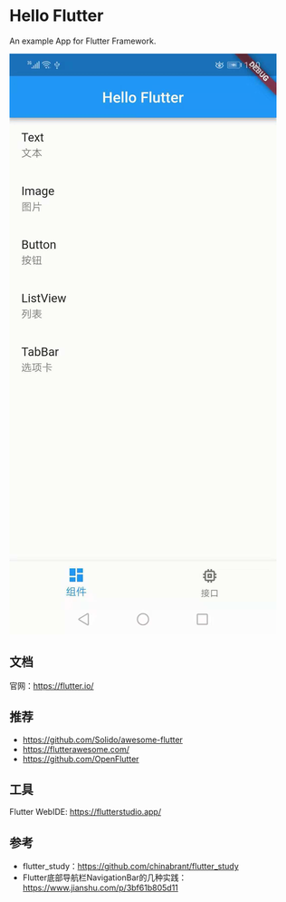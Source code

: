 # Hello Flutter

An example App for Flutter  Framework.

![](./docs/ui.png)

## 文档

官网：https://flutter.io/

## 推荐

- https://github.com/Solido/awesome-flutter
- https://flutterawesome.com/
- https://github.com/OpenFlutter

## 工具

Flutter WebIDE: https://flutterstudio.app/

## 参考

- flutter_study：https://github.com/chinabrant/flutter_study
- Flutter底部导航栏NavigationBar的几种实践：https://www.jianshu.com/p/3bf61b805d11